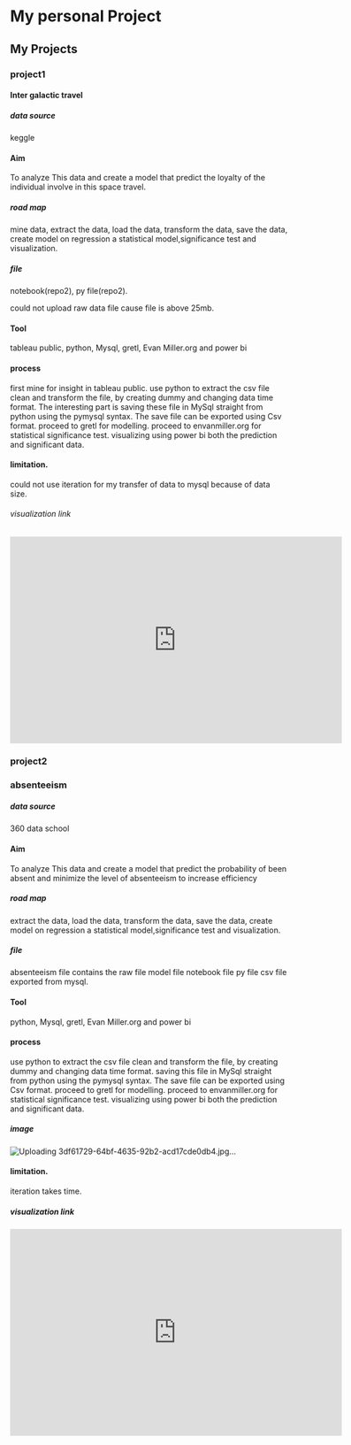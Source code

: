 # My personal Project
## My Projects
### project1
#### Inter galactic travel

##### data source
keggle

#### Aim
To analyze This data and create a model that predict the loyalty of the individual involve in this space travel.

##### road map
mine data, extract the data, load the data, transform the data, save the data, create model on regression a statistical model,significance test and visualization.

##### file
notebook(repo2),
py file(repo2).

could not upload raw data file cause file is above 25mb.

#### Tool
tableau public, python, Mysql, gretl, Evan Miller.org and power bi

#### process
first mine for insight in tableau public.
use python to  extract the csv file clean and transform the file, by creating dummy and changing data time format. 
The interesting part is saving these file in MySql straight from python using the pymysql syntax.
The save file can be exported using Csv format.
proceed to gretl for modelling.
proceed to envanmiller.org for statistical significance test.
visualizing using power bi both  the prediction and significant data.

#### limitation.
could not use iteration for my transfer of data to mysql because of data size.

###### visualization link
<iframe title="inter galatic travel" width="600" height="373.5" src="https://app.powerbi.com/view?r=eyJrIjoiMGVlNzMyMGItYmM1OC00ODQ5LTk1ZDMtYWIwNGY5ODczMTQ5IiwidCI6ImRmODY3OWNkLWE4MGUtNDVkOC05OWFjLWM4M2VkN2ZmOTVhMCJ9" frameborder="0" allowFullScreen="true"></iframe>


### project2
### absenteeism

##### data source
360 data school 

#### Aim
To analyze This data and create a model that predict the probability of been absent and minimize the level of absenteeism to increase efficiency 

##### road map
extract the data, load the data, transform the data, save the data, create model on regression a statistical model,significance test and visualization.

##### file
absenteeism file contains the raw file
model file
notebook file
py file
csv file exported from mysql.

#### Tool
python, Mysql, gretl, Evan Miller.org and power bi

#### process
use python to  extract the csv file clean and transform the file, by creating dummy and changing data time format. 
saving this file in MySql straight from python using the pymysql syntax.
The save file can be exported using Csv format.
proceed to gretl for modelling.
proceed to envanmiller.org for statistical significance test.
visualizing using power bi both  the prediction and significant data.
##### image
![Uploading 3df61729-64bf-4635-92b2-acd17cde0db4.jpg…]()

#### limitation.
iteration takes time.

##### visualization link
<iframe title="absenteeism" width="600" height="373.5" src="https://app.powerbi.com/view?r=eyJrIjoiZTAzZWY3ZjQtNDllZi00YjE0LTk5NjMtZmQwNzQ3MTdiMmZmIiwidCI6ImRmODY3OWNkLWE4MGUtNDVkOC05OWFjLWM4M2VkN2ZmOTVhMCJ9" frameborder="0" allowFullScreen="true"></iframe>
